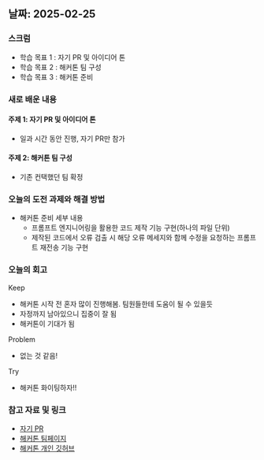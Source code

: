 ## 날짜: 2025-02-25

### 스크럼
- 학습 목표 1 : 자기 PR 및 아이디어 톤
- 학습 목표 2 : 해커톤 팀 구성
- 학습 목표 3 : 해커톤 준비

### 새로 배운 내용
#### 주제 1: 자기 PR 및 아이디어 톤
- 일과 시간 동안 진행, 자기 PR만 참가

#### 주제 2: 해커톤 팀 구성
- 기존 컨택했던 팀 확정

### 오늘의 도전 과제와 해결 방법
- 해커톤 준비 세부 내용
    - 프롬프트 엔지니어링을 활용한 코드 제작 기능 구현(하나의 파일 단위)
    - 제작된 코드에서 오류 검출 시 해당 오류 메세지와 함께 수정을 요청하는 프롬프트 재전송 기능 구현

### 오늘의 회고
Keep
- 해커톤 시작 전 혼자 많이 진행해봄. 팀원들한테 도움이 될 수 있을듯
- 자정까지 남아있으니 집중이 잘 됨
- 해커톤이 기대가 됨

Problem
- 없는 것 같음!

Try
- 해커톤 화이팅하자!!

### 참고 자료 및 링크
- [자기 PR](https://www.notion.so/goormkdx/juny-lee-19ec0ff4ce318074b5d0d79192b75146)
- [해커톤 팀페이지](https://www.notion.so/goormkdx/15-AI-Dev-Assistant-1a5c0ff4ce31801292d3cc08fc9e4944)
- [해커톤 개인 깃허브](https://github.com/Hyundduny/KTB-hackathon)